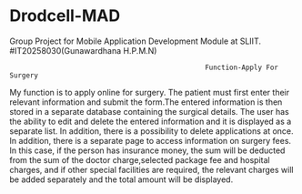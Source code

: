 # Drodcell-MAD
Group Project for Mobile Application Development Module at SLIIT.
#IT20258030(Gunawardhana H.P.M.N)
                                                    
                                                    
                                                    Function-Apply For Surgery
                                                    
                                                    
                                                    
My function is to apply online for surgery.  The patient must first enter their relevant information and submit the form.The entered information is then stored in a separate database containing the surgical details.  The user has the ability to edit and delete the entered information and it is displayed as a separate list.  In addition, there is a possibility to delete applications at once.  In addition, there is a separate page to access information on surgery fees.  In this case, if the person has insurance money, the sum will be deducted from the sum of the doctor charge,selected package fee and hospital charges, and if other special facilities are required, the relevant charges will be added separately and the total amount will be displayed.

